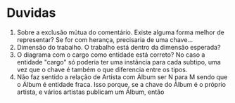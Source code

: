 # Duvidas

1. Sobre a exclusão mútua do comentário. Existe alguma forma melhor de
   representar? Se for com herança, precisaria de uma chave...
2. Dimensão do trabalho. O trabalho está dentro da dimensão esperada?
3. O diagrama com o cargo como entidade está correto? No caso a entidade
   "cargo" só poderia ter uma instância para cada subtipo, uma vez que o chave
   é também o que diferencia entre os tipos.
4. Não faz sentido a relação de Artista com Álbum ser N para M sendo que o
   Álbum é entidade fraca. Isso porque, se a chave do Álbum é o próprio
   artista, e vários artistas publicam um Álbum, então
